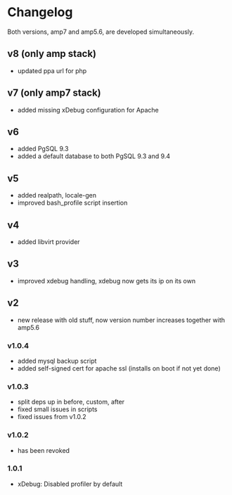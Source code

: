 # Changelog
Both versions, amp7 and amp5.6, are developed simultaneously.

## v8 (only amp stack)
- updated ppa url for php

## v7 (only amp7 stack)
- added missing xDebug configuration for Apache

## v6
- added PgSQL 9.3
- added a default database to both PgSQL 9.3 and 9.4

## v5
- added realpath, locale-gen
- improved bash_profile script insertion

## v4
- added libvirt provider

## v3
- improved xdebug handling, xdebug now gets its ip on its own

## v2
- new release with old stuff, now version number increases together with amp5.6

### v1.0.4
- added mysql backup script
- added self-signed cert for apache ssl (installs on boot if not yet done)

### v1.0.3
- split deps up in before, custom, after
- fixed small issues in scripts
- fixed issues from v1.0.2

### v1.0.2
- has been revoked

### 1.0.1
- xDebug: Disabled profiler by default
